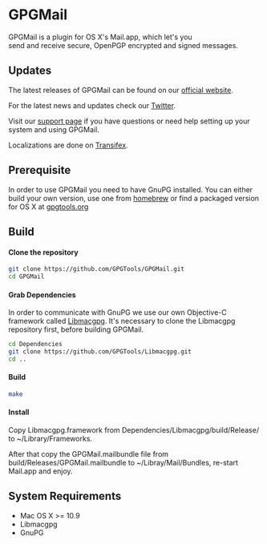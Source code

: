GPGMail
=======

GPGMail is a plugin for OS X's Mail.app, which let's you  
send and receive secure, OpenPGP encrypted and signed messages.

Updates
-------

The latest releases of GPGMail can be found on our [official website](https://gpgtools.org/).

For the latest news and updates check our [Twitter](https://twitter.com/gpgtools).

Visit our [support page](https://gpgtools.tenderapp.com) if you have questions or need help setting up your system and using GPGMail.

Localizations are done on [Transifex](https://www.transifex.com/projects/p/GPGMail/).

Prerequisite
------------

In order to use GPGMail you need to have GnuPG installed.
You can either build your own version, use one from [homebrew](http://brew.sh) or find a packaged version for OS X at [gpgtools.org](https://gpgtools.org)

Build
-----

#### Clone the repository
```bash
git clone https://github.com/GPGTools/GPGMail.git
cd GPGMail
```

#### Grab Dependencies

In order to communicate with GnuPG we use our own Objective-C framework called [Libmacgpg](https://github.com/GPGTools/Libmacgpg).
It's necessary to clone the Libmacgpg repository first, before building GPGMail.

```bash
cd Dependencies
git clone https://github.com/GPGTools/Libmacgpg.git
cd ..
```

#### Build
```bash
make
```

#### Install
Copy Libmacgpg.framework from Dependencies/Libmacgpg/build/Release/ to ~/Library/Frameworks.

After that copy the GPGMail.mailbundle file from build/Releases/GPGMail.mailbundle to ~/Libray/Mail/Bundles, re-start Mail.app and enjoy.


System Requirements
-------------------

* Mac OS X >= 10.9
* Libmacgpg
* GnuPG
